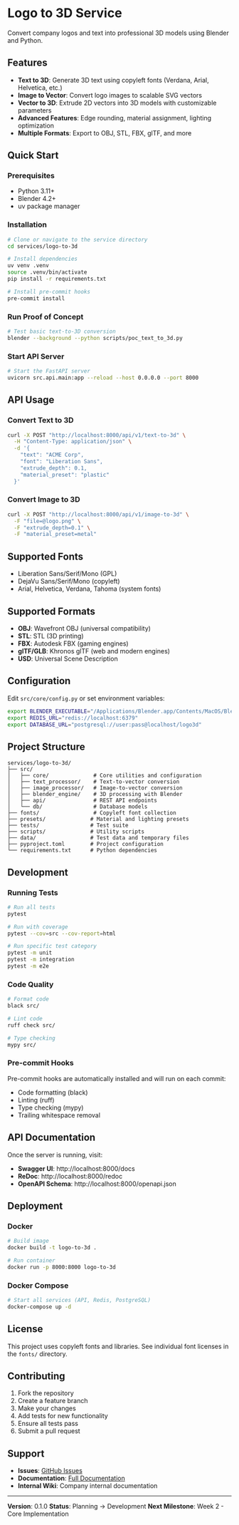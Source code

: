 # Logo to 3D Service

Convert company logos and text into professional 3D models using Blender and Python.

## Features

- **Text to 3D**: Generate 3D text using copyleft fonts (Verdana, Arial, Helvetica, etc.)
- **Image to Vector**: Convert logo images to scalable SVG vectors
- **Vector to 3D**: Extrude 2D vectors into 3D models with customizable parameters
- **Advanced Features**: Edge rounding, material assignment, lighting optimization
- **Multiple Formats**: Export to OBJ, STL, FBX, glTF, and more

## Quick Start

### Prerequisites

- Python 3.11+
- Blender 4.2+
- uv package manager

### Installation

```bash
# Clone or navigate to the service directory
cd services/logo-to-3d

# Install dependencies
uv venv .venv
source .venv/bin/activate
pip install -r requirements.txt

# Install pre-commit hooks
pre-commit install
```

### Run Proof of Concept

```bash
# Test basic text-to-3D conversion
blender --background --python scripts/poc_text_to_3d.py
```

### Start API Server

```bash
# Start the FastAPI server
uvicorn src.api.main:app --reload --host 0.0.0.0 --port 8000
```

## API Usage

### Convert Text to 3D

```bash
curl -X POST "http://localhost:8000/api/v1/text-to-3d" \
  -H "Content-Type: application/json" \
  -d '{
    "text": "ACME Corp",
    "font": "Liberation Sans",
    "extrude_depth": 0.1,
    "material_preset": "plastic"
  }'
```

### Convert Image to 3D

```bash
curl -X POST "http://localhost:8000/api/v1/image-to-3d" \
  -F "file=@logo.png" \
  -F "extrude_depth=0.1" \
  -F "material_preset=metal"
```

## Supported Fonts

- Liberation Sans/Serif/Mono (GPL)
- DejaVu Sans/Serif/Mono (copyleft)
- Arial, Helvetica, Verdana, Tahoma (system fonts)

## Supported Formats

- **OBJ**: Wavefront OBJ (universal compatibility)
- **STL**: STL (3D printing)
- **FBX**: Autodesk FBX (gaming engines)
- **glTF/GLB**: Khronos glTF (web and modern engines)
- **USD**: Universal Scene Description

## Configuration

Edit `src/core/config.py` or set environment variables:

```bash
export BLENDER_EXECUTABLE="/Applications/Blender.app/Contents/MacOS/Blender"
export REDIS_URL="redis://localhost:6379"
export DATABASE_URL="postgresql://user:pass@localhost/logo3d"
```

## Project Structure

```
services/logo-to-3d/
├── src/
│   ├── core/              # Core utilities and configuration
│   ├── text_processor/    # Text-to-vector conversion
│   ├── image_processor/   # Image-to-vector conversion
│   ├── blender_engine/    # 3D processing with Blender
│   ├── api/               # REST API endpoints
│   └── db/                # Database models
├── fonts/                 # Copyleft font collection
├── presets/              # Material and lighting presets
├── tests/                # Test suite
├── scripts/              # Utility scripts
├── data/                 # Test data and temporary files
├── pyproject.toml        # Project configuration
└── requirements.txt      # Python dependencies
```

## Development

### Running Tests

```bash
# Run all tests
pytest

# Run with coverage
pytest --cov=src --cov-report=html

# Run specific test category
pytest -m unit
pytest -m integration
pytest -m e2e
```

### Code Quality

```bash
# Format code
black src/

# Lint code
ruff check src/

# Type checking
mypy src/
```

### Pre-commit Hooks

Pre-commit hooks are automatically installed and will run on each commit:

- Code formatting (black)
- Linting (ruff)
- Type checking (mypy)
- Trailing whitespace removal

## API Documentation

Once the server is running, visit:
- **Swagger UI**: http://localhost:8000/docs
- **ReDoc**: http://localhost:8000/redoc
- **OpenAPI Schema**: http://localhost:8000/openapi.json

## Deployment

### Docker

```bash
# Build image
docker build -t logo-to-3d .

# Run container
docker run -p 8000:8000 logo-to-3d
```

### Docker Compose

```bash
# Start all services (API, Redis, PostgreSQL)
docker-compose up -d
```

## License

This project uses copyleft fonts and libraries. See individual font licenses in the `fonts/` directory.

## Contributing

1. Fork the repository
2. Create a feature branch
3. Make your changes
4. Add tests for new functionality
5. Ensure all tests pass
6. Submit a pull request

## Support

- **Issues**: [GitHub Issues](https://github.com/your-repo/issues)
- **Documentation**: [Full Documentation](../../docs/)
- **Internal Wiki**: Company internal documentation

---

**Version**: 0.1.0
**Status**: Planning → Development
**Next Milestone**: Week 2 - Core Implementation

